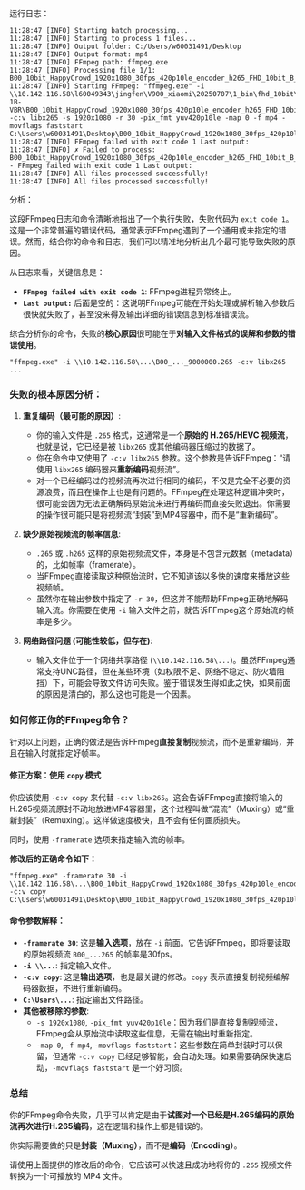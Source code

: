 运行日志：
```
11:28:47 [INFO] Starting batch processing...
11:28:47 [INFO] Starting to process 1 files...
11:28:47 [INFO] Output folder: C:/Users/w60031491/Desktop
11:28:47 [INFO] Output format: mp4
11:28:47 [INFO] FFmpeg path: ffmpeg.exe
11:28:47 [INFO] Processing file 1/1: B00_10bit_HappyCrowd_1920x1080_30fps_420p10le_encoder_h265_FHD_10bit_B_9000000.265
11:28:47 [INFO] Starting FFmpeg: "ffmpeg.exe" -i \\10.142.116.58\l60049343\jingfen\V900_xiaomi\20250707\1_bin\fhd_10bit\V900-1B-VBR\B00_10bit_HappyCrowd_1920x1080_30fps_420p10le_encoder_h265_FHD_10bit_B_9000000.265 -c:v libx265 -s 1920x1080 -r 30 -pix_fmt yuv420p10le -map 0 -f mp4 -movflags faststart C:\Users\w60031491\Desktop\B00_10bit_HappyCrowd_1920x1080_30fps_420p10le_encoder_h265_FHD_10bit_B_9000000_muxed.mp4
11:28:47 [INFO] FFmpeg failed with exit code 1 Last output: 
11:28:47 [INFO] ✗ Failed to process: B00_10bit_HappyCrowd_1920x1080_30fps_420p10le_encoder_h265_FHD_10bit_B_9000000.265 - FFmpeg failed with exit code 1 Last output: 
11:28:47 [INFO] All files processed successfully!
11:28:47 [INFO] All files processed successfully!
```
分析：

这段FFmpeg日志和命令清晰地指出了一个执行失败，失败代码为 `exit code 1`。这是一个非常普遍的错误代码，通常表示FFmpeg遇到了一个通用或未指定的错误。然而，结合你的命令和日志，我们可以精准地分析出几个最可能导致失败的原因。

从日志来看，关键信息是：
*   **`FFmpeg failed with exit code 1`**: FFmpeg进程异常终止。
*   **`Last output:`** 后面是空的：这说明FFmpeg可能在开始处理或解析输入参数后很快就失败了，甚至没来得及输出详细的错误信息到标准错误流。

综合分析你的命令，失败的**核心原因**很可能在于**对输入文件格式的误解和参数的错误使用**。

`"ffmpeg.exe" -i \\10.142.116.58\...\B00_..._9000000.265 -c:v libx265 ...`

### 失败的根本原因分析：

1.  **重复编码（最可能的原因）**:
    *   你的输入文件是 `.265` 格式，这通常是一个**原始的 H.265/HEVC 视频流**，也就是说，它已经是被 `libx265` 或其他编码器压缩过的数据了。
    *   你在命令中又使用了 `-c:v libx265` 参数。这个参数是告诉FFmpeg：“请使用 `libx265` 编码器来**重新编码**视频流”。
    *   对一个已经编码过的视频流再次进行相同的编码，不仅是完全不必要的资源浪费，而且在操作上也是有问题的。FFmpeg在处理这种逻辑冲突时，很可能会因为无法正确解码原始流来进行再编码而直接失败退出。你需要的操作很可能只是将视频流“封装”到MP4容器中，而不是“重新编码”。

2.  **缺少原始视频流的帧率信息**:
    *   `.265` 或 `.h265` 这样的原始视频流文件，本身是不包含元数据（metadata）的，比如帧率（framerate）。
    *   当FFmpeg直接读取这种原始流时，它不知道该以多快的速度来播放这些视频帧。
    *   虽然你在输出参数中指定了 `-r 30`，但这并不能帮助FFmpeg正确地解码输入流。你需要在使用 `-i` 输入文件之前，就告诉FFmpeg这个原始流的帧率是多少。

3.  **网络路径问题 (可能性较低，但存在)**:
    *   输入文件位于一个网络共享路径 (`\\10.142.116.58\...`)。虽然FFmpeg通常支持UNC路径，但在某些环境（如权限不足、网络不稳定、防火墙阻挡）下，可能会导致文件访问失败。鉴于错误发生得如此之快，如果前面的原因是清白的，那么这也可能是一个因素。

### 如何修正你的FFmpeg命令？

针对以上问题，正确的做法是告诉FFmpeg**直接复制**视频流，而不是重新编码，并且在输入时就指定好帧率。

#### **修正方案：使用 `copy` 模式**

你应该使用 `-c:v copy` 来代替 `-c:v libx265`。这会告诉FFmpeg直接将输入的H.265视频流原封不动地放进MP4容器里，这个过程叫做“混流”（Muxing）或“重新封装”（Remuxing）。这样做速度极快，且不会有任何画质损失。

同时，使用 `-framerate` 选项来指定输入流的帧率。

**修改后的正确命令如下：**

```shell
"ffmpeg.exe" -framerate 30 -i \\10.142.116.58\...\B00_10bit_HappyCrowd_1920x1080_30fps_420p10le_encoder_h265_FHD_10bit_B_9000000.265 -c:v copy C:\Users\w60031491\Desktop\B00_10bit_HappyCrowd_1920x1080_30fps_420p10le_encoder_h265_FHD_10bit_B_9000000_muxed.mp4
```

#### **命令参数解释：**

*   **`-framerate 30`**: 这是**输入选项**，放在 `-i` 前面。它告诉FFmpeg，即将要读取的原始视频流 `B00_...265` 的帧率是30fps。
*   **`-i \\...`**: 指定输入文件。
*   **`-c:v copy`**: 这是**输出选项**，也是最关键的修改。`copy` 表示直接复制视频编解码器数据，不进行重新编码。
*   **`C:\Users\...`**: 指定输出文件路径。
*   **其他被移除的参数**:
    *   `-s 1920x1080`, `-pix_fmt yuv420p10le`：因为我们是直接复制视频流，FFmpeg会从原始流中读取这些信息，无需在输出时重新指定。
    *   `-map 0`, `-f mp4`, `-movflags faststart`：这些参数在简单封装时可以保留，但通常 `-c:v copy` 已经足够智能，会自动处理。如果需要确保快速启动，`-movflags faststart` 是一个好习惯。

### 总结

你的FFmpeg命令失败，几乎可以肯定是由于**试图对一个已经是H.265编码的原始流再次进行H.265编码**，这在逻辑和操作上都是错误的。

你实际需要做的只是**封装（Muxing）**，而不是**编码（Encoding）**。

请使用上面提供的修改后的命令，它应该可以快速且成功地将你的 `.265` 视频文件转换为一个可播放的 MP4 文件。

